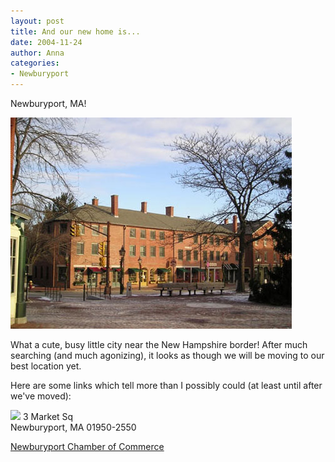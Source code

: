 ```yaml
---
layout: post
title: And our new home is...
date: 2004-11-24
author: Anna
categories:
- Newburyport
---
```


Newburyport, MA!

<div class="figure"><img class="photo" alt="Photo of Newburyport, MA" src="/images/newburyport.jpg"></div>

What a cute, busy little city near the New Hampshire border! After much searching (and much agonizing), it looks as though we will be moving to our best location yet.

Here are some links which tell more than I possibly could (at least until after we've moved):

<img src="http://maps.google.com/maps/api/staticmap?center=42.811766,-70.870253&amp;zoom=16&amp;markers=42.811766,-70.870253&amp;size=500x500&amp;sensor=false">
3 Market Sq<br>
Newburyport, MA 01950-2550

[Newburyport Chamber of Commerce][1]

   [1]: http://www.newburyportchamber.org/index.html

